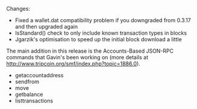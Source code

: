 Changes:
* Fixed a wallet.dat compatibility problem if you downgraded from 0.3.17 and then upgraded again
* IsStandard() check to only include known transaction types in blocks
* Jgarzik's optimisation to speed up the initial block download a little

The main addition in this release is the Accounts-Based JSON-RPC commands that Gavin's been working on (more details at http://www.tripcoin.org/smf/index.php?topic=1886.0).  
* getaccountaddress
* sendfrom
* move
* getbalance
* listtransactions
